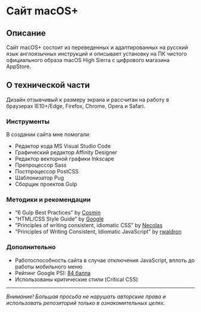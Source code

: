 # Сайт macOS+

## Описание

Сайт macOS+ состоит из переведенных и адаптированных на русский язык англоязычных инструкций и описывает установку на ПК чистого официального образа macOS High Sierra с цифрового магазина AppStore.

## О технической части

Дизайн отзывчивый к размеру экрана и рассчитан на работу в браузерах IE10+/Edge, Firefox, Chrome, Opera и Safari.

### Инструменты

В создании сайта мне помогали:

* Редактор кода MS Visual Studio Code
* Графический редактор Affinity Designer
* Редактор векторной графики Inkscape
* Препроцессор Sass
* Постпроцессор PostCSS
* Шаблонизатор Pug
* Сборщик проектов Gulp

### Методики и рекомендации

* “6 Gulp Best Practices” by [Cosmin](http://blog.rangle.io/angular-gulp-bestpractices/)
* “HTML/CSS Style Guide” by [Google](https://google.github.io/styleguide/htmlcssguide.html)
* “Principles of writing consistent, idiomatic CSS” by [Necolas](https://github.com/necolas/idiomatic-css)
* “Principles of Writing Consistent, Idiomatic JavaScript” by [rwaldron](https://github.com/rwaldron/idiomatic.js/)

### Дополнительно

* Работоспособность сайта в случае отключения JavaScript, вплоть до работы мобильного меню
* Рейтинг Google PSI: [84 балла](https://developers.google.com/speed/pagespeed/insights/?url=https%3A%2F%2Fbrofox86.github.io%2Fmacos-plus&tab=desktop)
* Использованы критические стили (Critical CSS)

____________________

*Внимание! Большая просьба не нарушать авторские права и использовать репозиторий только в ознакомительных целях.*